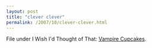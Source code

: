 ```yaml
---
layout: post
title: "clever clever"
permalink: /2007/10/clever-clever.html
---
```


<p>File under I Wish I'd Thought of That: <a href="http://www.seriouseats.com/required_eating/2007/10/photo-of-the-day-vampire-cupcakes.html">Vampire Cupcakes</a>.</p>



